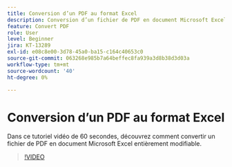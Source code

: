 ```yaml
---
title: Conversion d’un PDF au format Excel
description: Conversion d’un fichier de PDF en document Microsoft Excel entièrement modifiable
feature: Convert PDF
role: User
level: Beginner
jira: KT-13289
exl-id: e08c8e00-3d78-45a0-ba15-c164c40653c0
source-git-commit: 063268e985b7a64beffec8fa939a3d8b38d3d03a
workflow-type: tm+mt
source-wordcount: '40'
ht-degree: 0%

---
```


# Conversion d’un PDF au format Excel

Dans ce tutoriel vidéo de 60 secondes, découvrez comment convertir un fichier de PDF en document Microsoft Excel entièrement modifiable.

>[!VIDEO](https://video.tv.adobe.com/v/3409908?quality=12&learn=on&hidetitle=true)
